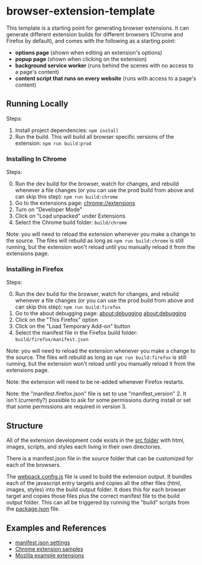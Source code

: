 # browser-extension-template

This template is a starting point for generating browser extensions.
It can generate different extension builds for different browsers (Chrome and Firefox by default), and comes with the following as a starting point:

- **options page** (shown when editing an extension's options)
- **popup page** (shown when clicking on the extension)
- **background service worker** (runs behind the scenes with no access to a page's content)
- **content script that runs on every website** (runs with access to a page's content)

## Running Locally

Steps:

1. Install project dependencies: `npm install`
2. Run the build. This will build all browser specific versions of the extension: `npm run build:prod`

### Installing In Chrome

Steps:

0. Run the dev build for the browser, watch for changes, and rebuild whenever a file changes (or you can use the prod build from above and can skip this step): `npm run build:chrome`
1. Go to the extensions page: [chrome://extensions](chrome://extensions)
2. Turn on "Developer Mode"
3. Click on "Load unpacked" under Extensions
4. Select the Chrome build folder: `build/chrome`

Note: you will need to reload the extension whenever you make a change to the source.
The files will rebuild as long as `npm run build:chrome` is still running, but the extension won't reload until you manually reload it from the extensions page.

### Installing in Firefox

Steps:

0. Run the dev build for the browser, watch for changes, and rebuild whenever a file changes (or you can use the prod build from above and can skip this step): `npm run build:firefox`
1. Go to the about debugging page: [about:debugging](<about:debugging>) <about:debugging>
2. Click on the "This Firefox" option
3. Click on the "Load Temporary Add-on" button
4. Select the manifest file in the Firefox build folder: `build/firefox/manifest.json`

Note: you will need to reload the extension whenever you make a change to the source.
The files will rebuild as long as `npm run build:firefox` is still running, but the extension won't reload until you manually reload it from the extensions page.

Note: the extension will need to be re-added whenever Firefox restarts.

Note: the "manifest.firefox.json" file is set to use "manifest_version" 2.
It isn't (currently?) possible to ask for some permissions during install or set that some permissions are required in version 3.

## Structure

All of the extension development code exists in the [src folder](./src) with html, images, scripts, and styles each living in their own directories.

There is a manifest.json file in the source folder that can be customized for each of the browsers.

The [webpack.config.js](./webpack.config.js) file is used to build the extension output.
It bundles each of the javascript entry targets and copies all the other files (html, images, styles) into the build output folder.
It does this for each browser target and copies those files plus the correct manifest file to the build output folder.
This can all be triggered by running the "build" scripts from the [package.json](./package.json) file.

## Examples and References

- [manifest.json settings](https://developer.mozilla.org/en-US/docs/Mozilla/Add-ons/WebExtensions/manifest.json)
- [Chrome extension samples](https://github.com/GoogleChrome/chrome-extensions-samples)
- [Mozilla example extensions](https://developer.mozilla.org/en-US/docs/Mozilla/Add-ons/WebExtensions/Examples)
